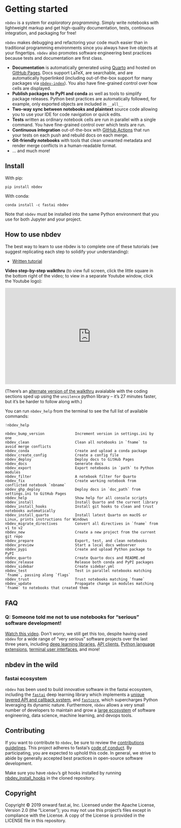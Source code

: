 Getting started
================

<!-- WARNING: THIS FILE WAS AUTOGENERATED! DO NOT EDIT! -->

`nbdev` is a system for *exploratory programming*. Simply write
notebooks with lightweight markup and get high-quality documentation,
tests, continuous integration, and packaging for free!

`nbdev` makes debugging and refactoring your code much easier than in
traditional programming environments since you always have live objects
at your fingertips. `nbdev` also promotes software engineering best
practices because tests and documentation are first class.

-   **Documentation** is automatically generated using
    [Quarto](https://quarto.org/) and hosted on [GitHub
    Pages](https://pages.github.com/). Docs support LaTeX, are
    searchable, and are automatically hyperlinked (including
    out-of-the-box support for many packages via
    [`nbdev-index`](https://github.com/fastai/nbdev-index)). You also
    have fine-grained control over how cells are displayed.
-   **Publish packages to PyPI and conda** as well as tools to simplify
    package releases. Python best practices are automatically followed,
    for example, only exported objects are included in `__all__`
-   **Two-way sync between notebooks and plaintext** source code
    allowing you to use your IDE for code navigation or quick edits.
-   **Tests** written as ordinary notebook cells are run in parallel
    with a single command. You have fine-grained control over which
    tests are run.
-   **Continuous integration** out-of-the-box with [GitHub
    Actions](https://github.com/features/actions) that run your tests on
    each push and rebuild docs on each merge.
-   **Git-friendly notebooks** with tools that clean unwanted metadata
    and render merge conflicts in a human-readable format.
-   … and much more!

## Install

With pip:

    pip install nbdev

With conda:

    conda install -c fastai nbdev

Note that `nbdev` must be installed into the same Python environment
that you use for both Jupyter and your project.

## How to use nbdev

The best way to learn to use nbdev is to complete one of these tutorials
(we suggest replicating each step to solidify your understanding):

-   [Written tutorial](https://nbdev.fast.ai/tutorial.html)

**Video step-by-step walkthru** (to view full screen, click the little
square in the bottom right of the video; to view in a separate Youtube
window, click the Youtube logo):

<iframe width="560" height="315" src="https://www.youtube-nocookie.com/embed/l7zS8Ld4_iA" frameborder="0" allow="accelerometer; autoplay; encrypted-media; gyroscope; picture-in-picture" allowfullscreen>
</iframe>

(There’s an [alternate version of the
walkthru](https://youtu.be/67FdzLSt4aA) avaialable with the coding
sections sped up using the `unsilence` python library – it’s 27 minutes
faster, but it’s be harder to follow along with.)

You can run `nbdev_help` from the terminal to see the full list of
available commands:

``` python
!nbdev_help
```

    nbdev_bump_version              Increment version in settings.ini by one
    nbdev_clean                     Clean all notebooks in `fname` to avoid merge conflicts
    nbdev_conda                     Create and upload a conda package
    nbdev_create_config             Create a config file
    nbdev_deploy                    Deploy docs to GitHub Pages
    nbdev_docs                      Generate docs
    nbdev_export                    Export notebooks in `path` to Python modules
    nbdev_filter                    A notebook filter for Quarto
    nbdev_fix                       Create working notebook from conflicted notebook `nbname`
    nbdev_ghp_deploy                Deploy docs in `doc_path` from settings.ini to GitHub Pages
    nbdev_help                      Show help for all console scripts
    nbdev_install                   Install Quarto and the current library
    nbdev_install_hooks             Install git hooks to clean and trust notebooks automatically
    nbdev_install_quarto            Install latest Quarto on macOS or Linux, prints instructions for Windows
    nbdev_migrate_directives        Convert all directives in `fname` from v1 to v2
    nbdev_new                       Create a new project from the current git repo
    nbdev_prepare                   Export, test, and clean notebooks
    nbdev_preview                   Start a local docs webserver
    nbdev_pypi                      Create and upload Python package to PyPI
    nbdev_quarto                    Create Quarto docs and README.md
    nbdev_release                   Release both conda and PyPI packages
    nbdev_sidebar                   Create sidebar.yml
    nbdev_test                      Test in parallel notebooks matching `fname`, passing along `flags`
    nbdev_trust                     Trust notebooks matching `fname`
    nbdev_update                    Propagate change in modules matching `fname` to notebooks that created them

## FAQ

### Q: Someone told me not to use notebooks for “serious” software development!

[Watch this video](https://youtu.be/9Q6sLbz37gk). Don’t worry, we still
get this too, despite having used `nbdev` for a wide range of “very
serious” software projects over the last three years, including [deep
learning libraries](https://github.com/fastai/fastai), [API
clients](https://github.com/fastai/ghapi), [Python language
extensions](https://github.com/fastai/fastcore), [terminal user
interfaces](https://github.com/nat/ghtop), and more!

## nbdev in the wild

### fastai ecosystem

`nbdev` has been used to build innovative software in the fastai
ecosystem, including the [`fastai`](https://docs.fast.ai/) deep learning
library which implements a [unique layered API and callback
system](https://arxiv.org/abs/2002.04688), and
[`fastcore`](https://fastcore.fast.ai/), which supercharges Python
leveraging its dynamic nature. Furthermore, `nbdev` allows a very small
number of developers to maintain and grow a [large
ecosystem](https://github.com/fastai) of software engineering, data
science, machine learning, and devops tools.

## Contributing

If you want to contribute to `nbdev`, be sure to review the
[contributions
guidelines](https://github.com/fastai/nbdev/blob/master/CONTRIBUTING.md).
This project adheres to fastai’s [code of
conduct](https://github.com/fastai/nbdev/blob/master/CODE_OF_CONDUCT.md).
By participating, you are expected to uphold this code. In general, we
strive to abide by generally accepted best practices in open-source
software development.

Make sure you have `nbdev`’s git hooks installed by running
[nbdev_install_hooks](https://nbdev.fast.ai/clean.html#nbdev_install_hooks)
in the cloned repository.

## Copyright

Copyright © 2019 onward fast.ai, Inc. Licensed under the Apache License,
Version 2.0 (the “License”); you may not use this project’s files except
in compliance with the License. A copy of the License is provided in the
LICENSE file in this repository.
